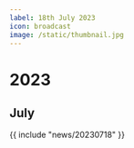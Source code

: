 ```yaml
---
label: 18th July 2023
icon: broadcast
image: /static/thumbnail.jpg
---
```


# 2023
## July

{{ include "news/20230718" }}